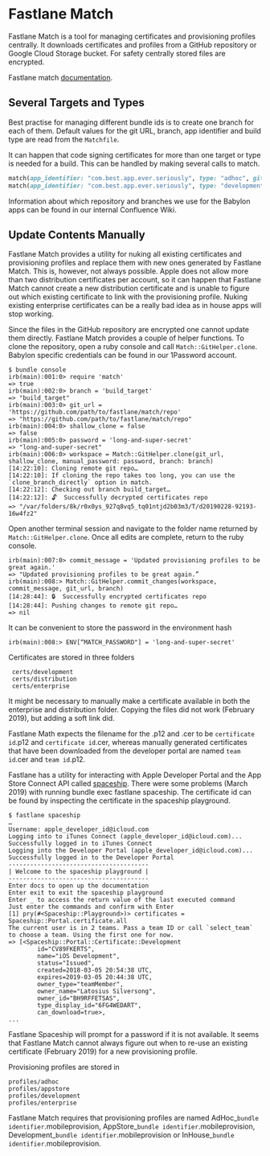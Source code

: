Fastlane Match
==============

Fastlane Match is a tool for managing certificates and provisioning profiles centrally. It downloads certificates and profiles from a GitHub repository or Google Cloud Storage bucket. For safety centrally stored files are encrypted.

Fastlane match [documentation](https://docs.fastlane.tools/actions/match/).

## Several Targets and Types

Best practise for managing different bundle ids is to create one branch for each of them. Default values for the git URL, branch, app identifier and build type are read from the `Matchfile`.

It can happen that code signing certificates for more than one target or type is needed for a build. This can be handled by making several calls to match.

```ruby
match(app_identifier: "com.best.app.ever.seriously", type: "adhoc", git_branch: "best_app_ever_ad_hoc_signing")
match(app_identifier: "com.best.app.ever.seriously", type: "development", git_branch: "best_app_ever_dev_signing")
```

Information about which repository and branches we use for the Babylon apps can be found in our internal Confluence Wiki.

## Update Contents Manually

Fastlane Match provides a utility for nuking all existing certificates and provisioning profiles and replace them with new ones generated by Fastlane Match. This is, however, not always possible. Apple does not allow more than two distribution certificates per account, so it can happen that Fastlane Match cannot create a new distribution certificate and is unable to figure out which existing certificate to link with the provisioning profile. Nuking existing enterprise certificates can be a really bad idea as in house apps will stop working.

Since the files in the GitHub repository are encrypted one cannot update them directly. Fastlane Match provides a couple of helper functions. To clone the repository, open a ruby console and call `Match::GitHelper.clone`. Babylon specific credentials can be found in our 1Password account.

```shell
$ bundle console
irb(main):001:0> require 'match'
=> true
irb(main):002:0> branch = 'build_target'
=> "build_target"
irb(main):003:0> git_url = 'https://github.com/path/to/fastlane/match/repo'
=> "https://github.com/path/to/fastlane/match/repo"
irb(main):004:0> shallow_clone = false
=> false
irb(main):005:0> password = 'long-and-super-secret'
=> "long-and-super-secret"
irb(main):006:0> workspace = Match::GitHelper.clone(git_url, shallow_clone, manual_password: password, branch: branch)
[14:22:10]: Cloning remote git repo…
[14:22:10]: If cloning the repo takes too long, you can use the `clone_branch_directly` option in match.
[14:22:12]: Checking out branch build_target…
[14:22:12]: 🔓  Successfully decrypted certificates repo
=> "/var/folders/8k/r0x0ys_927q8vq5_tq01ntjd2b03m3/T/d20190228-92193-16w4fz2"
```

Open another terminal session and navigate to the folder name returned by `Match::GitHelper.clone`. Once all edits are complete, return to the ruby console.

```shell
irb(main):007:0> commit_message = 'Updated provisioning profiles to be great again.'
=> "Updated provisioning profiles to be great again.”
irb(main):008:> Match::GitHelper.commit_changes(workspace, commit_message, git_url, branch)
[14:28:44]: 🔒  Successfully encrypted certificates repo
[14:28:44]: Pushing changes to remote git repo…
=> nil
```

It can be convenient to store the password in the environment hash

```shell
irb(main):008:> ENV[“MATCH_PASSWORD"] = 'long-and-super-secret'
```

Certificates are stored in three folders

```shell
 certs/development
 certs/distribution
 certs/enterprise
```

It might be necessary to manually make a certificate available in both the enterprise and distribution folder. Copying the files did not work (February 2019), but adding a soft link did.

Fastlane Math expects the filename for the .p12 and .cer to be `certificate id`.p12 and `certificate id`.cer, whereas manually generated certificates that have been downloaded from the developer portal are named `team id`.cer and `team id`.p12.

Fastlane has a utility for interacting with Apple Developer Portal and the App Store Connect API called [spaceship](https://github.com/fastlane/fastlane/tree/master/spaceship). There were some problems (March 2019) with running bundle exec fastlane spaceship. The certificate id can be found by inspecting the certificate in the spaceship playground.

```shell
$ fastlane spaceship
…
Username: apple_developer_id@icloud.com
Logging into to iTunes Connect (apple_developer_id@icloud.com)...
Successfully logged in to iTunes Connect
Logging into the Developer Portal (apple_developer_id@icloud.com)...
Successfully logged in to the Developer Portal
---------------------------------------
| Welcome to the spaceship playground |
---------------------------------------
Enter docs to open up the documentation
Enter exit to exit the spaceship playground
Enter _ to access the return value of the last executed command
Just enter the commands and confirm with Enter
[1] pry(#<Spaceship::Playground>)> certificates = Spaceship::Portal.certificate.all
The current user is in 2 teams. Pass a team ID or call `select_team` to choose a team. Using the first one for now.
=> [<Spaceship::Portal::Certificate::Development
        id="CV89FKERTS",
        name="iOS Development",
        status="Issued",
        created=2018-03-05 20:54:38 UTC,
        expires=2019-03-05 20:44:38 UTC,
        owner_type="teamMember",
        owner_name="Latosius Silversong",
        owner_id="BH9RFFETSAS",
        type_display_id="6FG4WEDART",
        can_download=true>,
...
```

Fastlane Spaceship will prompt for a password if it is not available.
It seems that Fastlane Match cannot always figure out when to re-use an existing certificate (February 2019) for a new provisioning profile.

Provisioning profiles are stored in

```shell
profiles/adhoc
profiles/appstore
profiles/development
profiles/enterprise
```

Fastlane Match requires that provisioning profiles are named AdHoc_`bundle identifier`.mobileprovision, AppStore_`bundle identifier`.mobileprovision, Development_`bundle identifier`.mobileprovision or InHouse_`bundle identifier`.mobileprovision.
